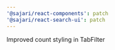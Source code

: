 ```yaml
---
'@sajari/react-components': patch
'@sajari/react-search-ui': patch
---
```


Improved count styling in TabFilter
